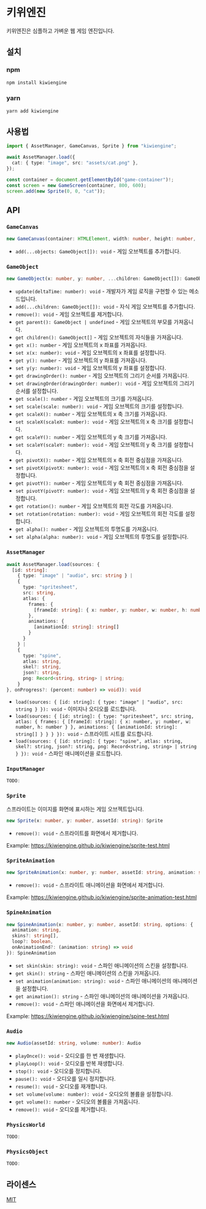 # 키위엔진

키위엔진은 심플하고 가벼운 웹 게임 엔진입니다.

## 설치

### npm

```bash
npm install kiwiengine
```

### yarn

```bash
yarn add kiwiengine
```

## 사용법

```typescript
import { AssetManager, GameCanvas, Sprite } from "kiwiengine";

await AssetManager.load({
  cat: { type: "image", src: "assets/cat.png" },
});

const container = document.getElementById("game-container")!;
const screen = new GameScreen(container, 800, 600);
screen.add(new Sprite(0, 0, "cat"));
```

## API

### `GameCanvas`

```typescript
new GameCanvas(container: HTMLElement, width: number, height: number, ...objects: GameObject[]): GameCanvas
```

- `add(...objects: GameObject[]): void` - 게임 오브젝트를 추가합니다.

### `GameObject`

```typescript
new GameObject(x: number, y: number, ...children: GameObject[]): GameObject
```

- `update(deltaTime: number): void` - 개발자가 게임 로직을 구현할 수 있는
  메소드입니다.
- `add(...children: GameObject[]): void` - 자식 게임 오브젝트를 추가합니다.
- `remove(): void` - 게임 오브젝트를 제거합니다.
- `get parent(): GameObject | undefined` - 게임 오브젝트의 부모를 가져옵니다.
- `get children(): GameObject[]` - 게임 오브젝트의 자식들을 가져옵니다.
- `get x(): number` - 게임 오브젝트의 x 좌표를 가져옵니다.
- `set x(x: number): void` - 게임 오브젝트의 x 좌표를 설정합니다.
- `get y(): number` - 게임 오브젝트의 y 좌표를 가져옵니다.
- `set y(y: number): void` - 게임 오브젝트의 y 좌표를 설정합니다.
- `get drawingOrder(): number` - 게임 오브젝트의 그리기 순서를 가져옵니다.
- `set drawingOrder(drawingOrder: number): void` - 게임 오브젝트의 그리기 순서를
  설정합니다.
- `get scale(): number` - 게임 오브젝트의 크기를 가져옵니다.
- `set scale(scale: number): void` - 게임 오브젝트의 크기를 설정합니다.
- `get scaleX(): number` - 게임 오브젝트의 x 축 크기를 가져옵니다.
- `set scaleX(scaleX: number): void` - 게임 오브젝트의 x 축 크기를 설정합니다.
- `get scaleY(): number` - 게임 오브젝트의 y 축 크기를 가져옵니다.
- `set scaleY(scaleY: number): void` - 게임 오브젝트의 y 축 크기를 설정합니다.
- `get pivotX(): number` - 게임 오브젝트의 x 축 회전 중심점을 가져옵니다.
- `set pivotX(pivotX: number): void` - 게임 오브젝트의 x 축 회전 중심점을
  설정합니다.
- `get pivotY(): number` - 게임 오브젝트의 y 축 회전 중심점을 가져옵니다.
- `set pivotY(pivotY: number): void` - 게임 오브젝트의 y 축 회전 중심점을
  설정합니다.
- `get rotation(): number` - 게임 오브젝트의 회전 각도를 가져옵니다.
- `set rotation(rotation: number): void` - 게임 오브젝트의 회전 각도를
  설정합니다.
- `get alpha(): number` - 게임 오브젝트의 투명도를 가져옵니다.
- `set alpha(alpha: number): void` - 게임 오브젝트의 투명도를 설정합니다.

### `AssetManager`

```typescript
await AssetManager.load(sources: {
  [id: string]:
    { type: "image" | "audio", src: string } |
    {
      type: "spritesheet",
      src: string,
      atlas: {
        frames: {
          [frameId: string]: { x: number, y: number, w: number, h: number }
        },
        animations: {
          [animationId: string]: string[]
        }
      }
    } |
    {
      type: "spine",
      atlas: string,
      skel?: string,
      json?: string,
      png: Record<string, string> | string;
    }
}, onProgress?: (percent: number) => void)): void
```

- `load(sources: { [id: string]: { type: "image" | "audio", src: string } }): void` -
  이미지나 오디오를 로드합니다.
- `load(sources: { [id: string]: { type: "spritesheet", src: string, atlas: { frames: { [frameId: string]: { x: number, y: number, w: number, h: number } }, animations: { [animationId: string]: string[] } } } }): void` -
  스프라이트 시트를 로드합니다.
- `load(sources: { [id: string]: { type: "spine", atlas: string, skel?: string, json?: string, png: Record<string, string> | string } }): void` -
  스파인 애니메이션을 로드합니다.

### `InputManager`

```typescript
TODO:
```

### `Sprite`

스프라이트는 이미지를 화면에 표시하는 게임 오브젝트입니다.

```typescript
new Sprite(x: number, y: number, assetId: string): Sprite
```

- `remove(): void` - 스프라이트를 화면에서 제거합니다.

Example: https://kiwiengine.github.io/kiwiengine/sprite-test.html

### `SpriteAnimation`

```typescript
new SpriteAnimation(x: number, y: number, assetId: string, animation: string, fps: number): SpriteAnimation
```

- `remove(): void` - 스프라이트 애니메이션을 화면에서 제거합니다.

Example: https://kiwiengine.github.io/kiwiengine/sprite-animation-test.html

### `SpineAnimation`

```typescript
new SpineAnimation(x: number, y: number, assetId: string, options: {
  animation: string,
  skins?: string[],
  loop?: boolean,
  onAnimationEnd?: (animation: string) => void
}): SpineAnimation
```

- `set skin(skin: string): void` - 스파인 애니메이션의 스킨을 설정합니다.
- `get skin(): string` - 스파인 애니메이션의 스킨을 가져옵니다.
- `set animation(animation: string): void` - 스파인 애니메이션의 애니메이션을
  설정합니다.
- `get animation(): string` - 스파인 애니메이션의 애니메이션을 가져옵니다.
- `remove(): void` - 스파인 애니메이션을 화면에서 제거합니다.

Example: https://kiwiengine.github.io/kiwiengine/spine-test.html

### `Audio`

```typescript
new Audio(assetId: string, volume: number): Audio
```

- `playOnce(): void` - 오디오를 한 번 재생합니다.
- `playLoop(): void` - 오디오를 반복 재생합니다.
- `stop(): void` - 오디오를 정지합니다.
- `pause(): void` - 오디오를 일시 정지합니다.
- `resume(): void` - 오디오를 재개합니다.
- `set volume(volume: number): void` - 오디오의 볼륨을 설정합니다.
- `get volume(): number` - 오디오의 볼륨을 가져옵니다.
- `remove(): void` - 오디오를 제거합니다.

### `PhysicsWorld`

```typescript
TODO:
```

### `PhysicsObject`

```typescript
TODO:
```

## 라이센스

[MIT](LICENSE)
